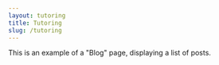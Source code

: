 ```yaml
---
layout: tutoring
title: Tutoring
slug: /tutoring
---
```


This is an example of a "Blog" page, displaying a list of posts.
<br />